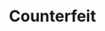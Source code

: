 ---
layout: post
title: "Counterfeit"
image: https://lh3.googleusercontent.com/d/1F4cNGk7hKkjntRBdoSawsdWMWIHMbPT7
model_count: 5
---
